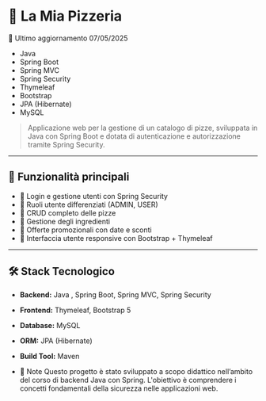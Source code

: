 # 🍕 La Mia Pizzeria

📅 Ultimo aggiornamento 07/05/2025

- Java 
- Spring Boot
- Spring MVC
- Spring Security
- Thymeleaf
- Bootstrap
- JPA (Hibernate)
- MySQL

> Applicazione web per la gestione di un catalogo di pizze, sviluppata in Java con Spring Boot e dotata di autenticazione e autorizzazione tramite Spring Security.

---


## 🚀 Funzionalità principali

- 🔐 Login e gestione utenti con Spring Security
- 👥 Ruoli utente differenziati (ADMIN, USER)
- 🍕 CRUD completo delle pizze
- 🧂 Gestione degli ingredienti
- 💸 Offerte promozionali con date e sconti
- 🧩 Interfaccia utente responsive con Bootstrap + Thymeleaf

---

## 🛠️ Stack Tecnologico

- **Backend:** Java , Spring Boot, Spring MVC, Spring Security
- **Frontend:** Thymeleaf, Bootstrap 5
- **Database:** MySQL
- **ORM:** JPA (Hibernate)
- **Build Tool:** Maven

- 📌 Note
Questo progetto è stato sviluppato a scopo didattico nell’ambito del corso di backend Java con Spring.
L'obiettivo è comprendere i concetti fondamentali della sicurezza nelle applicazioni web.
